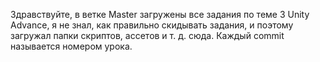 Здравствуйте, в ветке Master загружены все задания по теме 3 Unity Advance, я не знал, как правильно скидывать задания, и поэтому загружал папки скриптов, ассетов и т. д. сюда. 
Каждый commit называется номером урока. 
